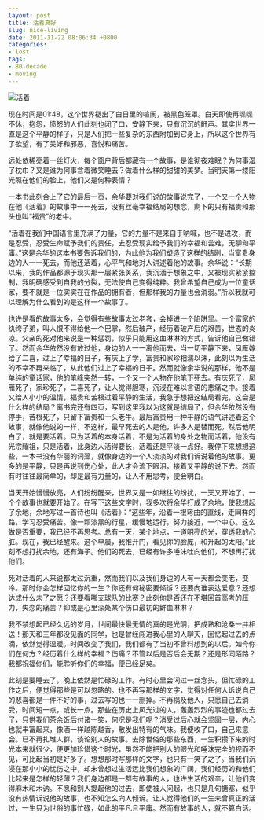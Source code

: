 ```yaml
---
layout: post
title: 活着真好
slug: nice-living
date: 2011-11-22 08:06:34 +0800
categories:
- lost
tags:
- 80-decade
- moving
---
```


<img src="{{ site.path.uploads }}2011/11/22/nice-living/huozhe.jpg" alt="活着" />

现在时间是01:48，这个世界褪出了白日里的喧闹，被黑色笼罩。白天即使再喋喋不休，抱怨，愤怒的人们此刻也闭了口，安静下来，只有沉沉的鼾声。其实世界一直是这个平静的样子，只是人们把一些复杂的东西附加到它身上，所以这个世界有了欲望，有了美好和邪恶，喜悦和痛苦。­

远处依稀亮着一丝灯火，每个窗户背后都藏有一个故事，是谁彻夜难眠？为何事湿了枕巾？又是谁为何事含着微笑睡去？做着什么样的甜甜的美梦。当明天第一缕阳光照在他们的脸上，他们又是何种表情？­

一本书此刻合上了它的最后一页，余华要对我们说的故事说完了，一个又一个人物在他《活着》的故事中一一死去，没有丝毫幸福结局的想念，剩下的只有福贵和那头也叫“福贵”的老牛。­

“活着在我们中国语言里充满了力量，它的力量不是来自于呐喊，也不是进攻，而是忍受，忍受生命赋予我们的责任，去忍受现实给予我们的幸福和苦难，无聊和平庸。”这是余华的这本书要告诉我们的，为此他为我们塑造了这样的结剧，当富贵身边的人一一死去，而他还活着，心平气和地对人讲述着他的故事。余华说：“长期以来，我的作品都源于现实那一层紧张关系，我沉湎于想象之中，又被现实紧紧控制，我明确感受到自我的分裂，无法使自己变得纯粹。我曾希望自己成为一位童话家，要不就是一位实实在在作品的拥有者，但那样我的力量也会消弱。”所以我就可以理解为什么看到的是这样一个故事了。­

也许是看的故事太多，会觉得有些故事太过老套，会掉进一个陷阱里。一个富家的纨绔子弟，叫人恨不得给他一个巴掌，然后破产，经历着破产后的艰苦，世态的炎凉。父亲的死对他来说是一种惩罚，似乎只能用这血淋淋的方式，告诉他自己做错了。然而余华依然没有放过他，身边的人一一离他而去，当一切平静下来，凤雁嫁给了二喜，过上了幸福的日子，有庆上了学，富贵和家珍相濡以沫，此刻以为生活的不幸不再来临了，从此他们过上了幸福的日子。然而就像余华说的那样，他不是单纯的童话家，他的笔峰突然一转，一个又一个人物在他笔下死去。有庆死了，凤雁死了，家珍死了，二喜死了，让人觉得胆寒，沉浸在难以言语的悲痛之中。接着又给人小小的温情，福贵和苦根过着平静的生活，我急于想把这结局看完，这会是什么样的结局？离书完还有四页，写到这里我以为这就是结局了，但余华依然没有停手，苦根死了，只留下富贵和一头老牛。最后富贵用一种平静的语气讲述着这个故事，就像他说的一样，不这样，最早死去的人是他，许多人是替而死。然后他明白了，就是要活着。只为活着的本身活着，不是为活着的身处之物而活着，他没有光宗耀祖，只是活着，比身边人活得要长，活着还是平淡一点好。我停下来想想这些，一本书没有华丽的词藻，就像身边的一个人淡淡的对我们诉说着他的故事。更多的是平静，只是再说到伤心处，此人才会流下眼泪，接着又平静的说下去。然而有时往往最简单的，却是最有力量的，让人不用思考，便会明白。­

当天开始慢慢放亮，人们纷纷醒来，世界又是一如继往的纷扰，一天又开始了，一个个故事也就要开始了。在写下这些文字时，我多次将余华打成了余地，使我想起了余地，余地写过一首诗也叫《活着》：“这些年，沿着一根弯曲的直线，走同样的路，学习忍受痛苦。像一颗漆黑的行星，缓慢地运行，努力接近，一个中心。这么做是否重要，我已经不再思考。总有一天，某个地点，一道明亮的光，穿透我的心脏。现在，我已经醒来。这个早晨，我推开门，看见你的脸庞，和升起的太阳。”此刻不想打扰余地，还有海子。他们的死去，已经有许多唾沫吐向他们，不想再打扰他们。­

死对活着的人来说都太过沉重，然而我们以及我们身边的人有一天都会变老，变冷。那时你会怎样回忆你的一生？你还有何秘密要倾诉？还要向谁表达爱意？还想达成什么未了之愿？还要看哪支球队的比赛？此刻你是否还在不堪回首高考的压力，失恋的痛苦？抑或是心里深处某个伤口最初的鲜血淋淋？­

我不禁想起已经久远的岁月，世间最快最无情的真的是光阴，把成熟和沧桑一并相送！那天和三年都没见面的同学，也是曾经闯进我心里的人聊天，回忆起过去的点滴，依然觉得温暖。时间改变了我们，我们都有了当初不曾料想到的以后。如今你们在何方？经历着什么样的幸福？伤痛？不管以后是否后会无期？还是形同陌路？我都祝福你们，能聆听你们的幸福，便已经足矣。­

此刻是要睡去了，晚上依然是忙碌的工作。有时心里会闪过一丝念头，但忙碌的工作之后，便觉得那些是可以忽略的。也不再写那样的文字，觉得对任何人诉说自己的悲喜都是一件不好的事，过去写的也一一删掉。不再祸及他人，只愿自己去消受，时间短一点，或长一点。那些在历史上风光过的人，轰轰烈烈的事迹也都过去了，只供我们茶余饭后付诸一笑，何况是我们呢？消受过后心就会坚固一层，内心也就丰富起来，像酒一样越陈越香，散发出特有的气味。我便收了口，自己来意会。已不再扎堆人群，谈论别人的故事。去除世俗的那些东西，一生积攒下来的时光本来就很少，便更加珍惜这个时光，虽然不能把别人的眼光和唾沫完全的视而不见，可比起当初是好多了。想想那时写那样的文字，也只有一笑了之了。当我们沉浸在那小小的忧伤之中，却未曾想过生活远比我们想象的广阔，我们经历的和他们比起来是怎样的轻薄？我们身边都是一群有故事的人，也许生活的艰辛，让他们变得麻木和木讷。不愿和别人提起他的过去，即使被人问起，也只是几句搪塞，似乎没有热情诉说他的故事，也不知怎么向人倾诉。让人觉得他们的一生未曾真正的活过，一生只为世俗的事忙碌，如此的平凡且平庸。然而有故事的人，就不算白活。
